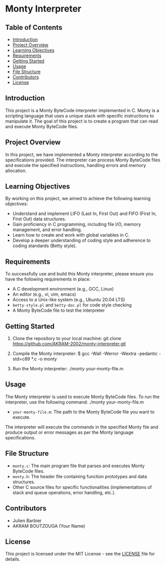# Monty Interpreter

## Table of Contents
- [Introduction](#introduction)
- [Project Overview](#project-overview)
- [Learning Objectives](#learning-objectives)
- [Requirements](#requirements)
- [Getting Started](#getting-started)
- [Usage](#usage)
- [File Structure](#file-structure)
- [Contributors](#contributors)
- [License](#license)

## Introduction
This project is a Monty ByteCode interpreter implemented in C. Monty is a scripting language that uses a unique stack with specific instructions to manipulate it. The goal of this project is to create a program that can read and execute Monty ByteCode files.

## Project Overview
In this project, we have implemented a Monty interpreter according to the specifications provided. The interpreter can process Monty ByteCode files and execute the specified instructions, handling errors and memory allocation.

## Learning Objectives
By working on this project, we aimed to achieve the following learning objectives:
- Understand and implement LIFO (Last In, First Out) and FIFO (First In, First Out) data structures.
- Gain proficiency in C programming, including file I/O, memory management, and error handling.
- Learn how to create and work with global variables in C.
- Develop a deeper understanding of coding style and adherence to coding standards (Betty style).


## Requirements
To successfully use and build this Monty interpreter, please ensure you have the following requirements in place:

- A C development environment (e.g., GCC, Linux)
- An editor (e.g., vi, vim, emacs)
- Access to a Unix-like system (e.g., Ubuntu 20.04 LTS)
- `betty-style.pl` and `betty-doc.pl` for code style checking
- A Monty ByteCode file to test the interpreter

## Getting Started
1. Clone the repository to your local machine:
git clone https://github.com/AKRAM-2002/monty-interpreter.git


2. Compile the Monty interpreter:
$ gcc -Wall -Werror -Wextra -pedantic -std=c89 *.c -o monty


3. Run the Monty interpreter:
./monty your-monty-file.m



## Usage
The Monty interpreter is used to execute Monty ByteCode files. To run the interpreter, use the following command:
./monty your-monty-file.m

- `your-monty-file.m`: The path to the Monty ByteCode file you want to execute.

The interpreter will execute the commands in the specified Monty file and produce output or error messages as per the Monty language specifications.

## File Structure
- `monty.c`: The main program file that parses and executes Monty ByteCode files.
- `monty.h`: The header file containing function prototypes and data structures.
- Other C source files for specific functionalities (implementations of stack and queue operations, error handling, etc.).

## Contributors
- Julien Barbier
- AKRAM BOUTZOUGA (Your Name)

## License
This project is licensed under the MIT License - see the [LICENSE](LICENSE) file for details.
